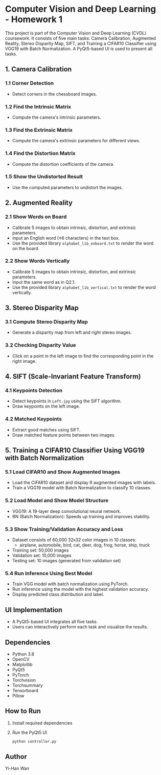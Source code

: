# Computer Vision and Deep Learning - Homework 1

This project is part of the Computer Vision and Deep Learning (CVDL) coursework. It consists of five main tasks: Camera Calibration, Augmented Reality, Stereo Disparity Map, SIFT, and Training a CIFAR10 Classifier using VGG19 with Batch Normalization. A PyQt5-based UI is used to present all tasks.

## 1. Camera Calibration  
### 1.1 Corner Detection  
- Detect corners in the chessboard images.  

### 1.2 Find the Intrinsic Matrix  
- Compute the camera's intrinsic parameters.  

### 1.3 Find the Extrinsic Matrix  
- Compute the camera's extrinsic parameters for different views.  

### 1.4 Find the Distortion Matrix  
- Compute the distortion coefficients of the camera.  

### 1.5 Show the Undistorted Result  
- Use the computed parameters to undistort the images.

## 2. Augmented Reality  
### 2.1 Show Words on Board  
- Calibrate 5 images to obtain intrinsic, distortion, and extrinsic parameters.  
- Input an English word (≤6 characters) in the text box.  
- Use the provided library `alphabet_lib_onboard.txt` to render the word on the board.

### 2.2 Show Words Vertically  
- Calibrate 5 images to obtain intrinsic, distortion, and extrinsic parameters.  
- Input the same word as in Q2.1.  
- Use the provided library `alphabet_lib_vertical.txt` to render the word vertically.

## 3. Stereo Disparity Map  
### 3.1 Compute Stereo Disparity Map  
- Generate a disparity map from left and right stereo images.  

### 3.2 Checking Disparity Value  
- Click on a point in the left image to find the corresponding point in the right image.

## 4. SIFT (Scale-Invariant Feature Transform)  
### 4.1 Keypoints Detection  
- Detect keypoints in `Left.jpg` using the SIFT algorithm.  
- Draw keypoints on the left image.

### 4.2 Matched Keypoints  
- Extract good matches using SIFT.  
- Draw matched feature points between two images.

## 5. Training a CIFAR10 Classifier Using VGG19 with Batch Normalization  
### 5.1 Load CIFAR10 and Show Augmented Images  
- Load the CIFAR10 dataset and display 9 augmented images with labels.  
- Train a VGG19 model with Batch Normalization to classify 10 classes.

### 5.2 Load Model and Show Model Structure  
- VGG19: A 19-layer deep convolutional neural network.  
- BN (Batch Normalization): Speeds up training and improves stability.

### 5.3 Show Training/Validation Accuracy and Loss  
- Dataset consists of 60,000 32x32 color images in 10 classes:  
  - airplane, automobile, bird, cat, deer, dog, frog, horse, ship, truck
- Training set: 50,000 images  
- Validation set: 10,000 images  
- Testing set: 10 images (generated from validation set)

### 5.4 Run Inference Using Best Model  
- Train VGG model with batch normalization using PyTorch.  
- Run inference using the model with the highest validation accuracy.  
- Display predicted class distribution and label.

## UI Implementation  
- A PyQt5-based UI integrates all five tasks.  
- Users can interactively perform each task and visualize the results.

## Dependencies  
- Python 3.8 
- OpenCV  
- Matplotlib  
- PyQt5  
- PyTorch  
- Torchvision
- Torchsummary
- Tensorboard
- Pillow 

## How to Run 
1. Install required dependencies

2. Run the PyQt5 UI
    ``` sh
    python controller.py
    ```

## Author
Yi-Han Wan